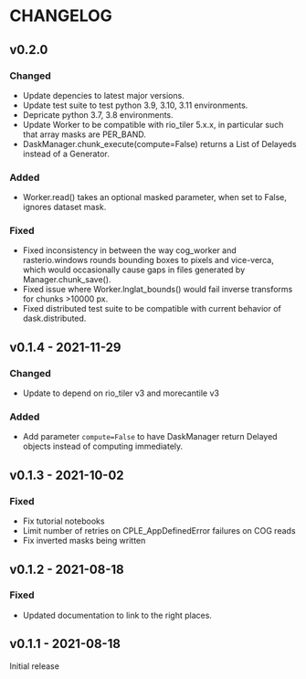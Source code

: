 # CHANGELOG

## v0.2.0 

### Changed

- Update depencies to latest major versions.
- Update test suite to test python 3.9, 3.10, 3.11 environments.
- Depricate python 3.7, 3.8 environments.
- Update Worker to be compatible with rio_tiler 5.x.x, in particular such that
  array masks are PER_BAND.
- DaskManager.chunk_execute(compute=False) returns a List of Delayeds instead of
  a Generator.

### Added

- Worker.read() takes an optional masked parameter, when set to False, ignores 
  dataset mask.

### Fixed

- Fixed inconsistency in between the way cog_worker and rasterio.windows 
  rounds bounding boxes to pixels and vice-verca, which would occasionally cause 
  gaps in files generated by Manager.chunk_save().
- Fixed issue where Worker.lnglat_bounds() would fail inverse transforms for 
  chunks >10000 px.
- Fixed distributed test suite to be compatible with current behavior of 
  dask.distributed.

## v0.1.4 - 2021-11-29

### Changed

- Update to depend on rio_tiler v3 and morecantile v3

### Added

- Add parameter `compute=False` to have DaskManager return Delayed objects 
  instead of computing immediately.

## v0.1.3 - 2021-10-02

### Fixed

- Fix tutorial notebooks
- Limit number of retries on CPLE_AppDefinedError failures on COG reads
- Fix inverted masks being written

## v0.1.2 - 2021-08-18

### Fixed

- Updated documentation to link to the right places.

## v0.1.1 - 2021-08-18

Initial release
